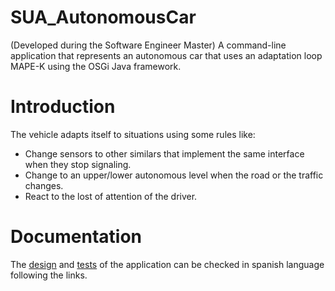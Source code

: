 # SUA_AutonomousCar
(Developed during the Software Engineer Master) A command-line application that represents an autonomous car that uses an adaptation loop MAPE-K using the OSGi Java framework.

# Introduction
The vehicle adapts itself to situations using some rules like:
- Change sensors to other similars that implement the same interface when they stop signaling.
- Change to an upper/lower autonomous level when the road or the traffic changes.
- React to the lost of attention of the driver.

# Documentation
The [design](documentation/Diseño_VictorIranzo.pdf) and [tests](documentation/Pruebas.pdf) of the application can be checked in spanish language following the links.